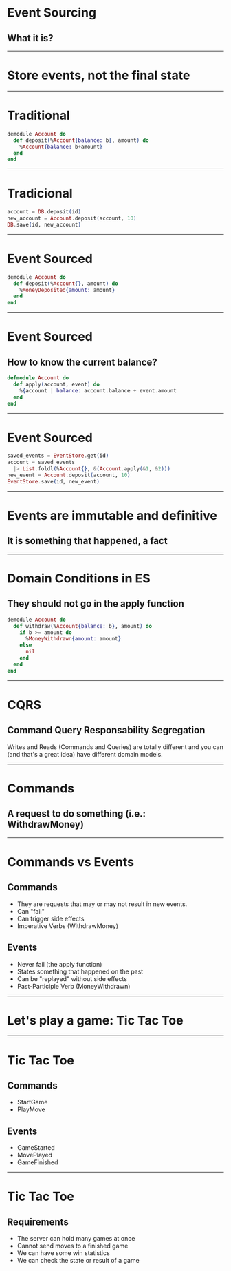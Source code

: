 # Event Sourcing
## What it is?

---

# Store events, not the final state

---

# Traditional

```elixir
demodule Account do
  def deposit(%Account{balance: b}, amount) do
    %Account{balance: b+amount}
  end
end
```

---

# Tradicional

```elixir
account = DB.deposit(id)
new_account = Account.deposit(account, 10)
DB.save(id, new_account)
```

---

# Event Sourced

```elixir
demodule Account do
  def deposit(%Account{}, amount) do
    %MoneyDeposited{amount: amount}
  end
end
```

---

# Event Sourced
## How to know the current balance?

```elixir
defmodule Account do
  def apply(account, event) do
    %{account | balance: account.balance + event.amount
  end
end
```

---

# Event Sourced

```elixir
saved_events = EventStore.get(id)
account = saved_events
  |> List.foldl(%Account{}, &(Account.apply(&1, &2)))
new_event = Account.deposit(account, 10)
EventStore.save(id, new_event)
```
---

# Events are immutable and definitive
## It is something that happened, a fact

---

# Domain Conditions in ES
## They should not go in the apply function

```elixir
demodule Account do
  def withdraw(%Account{balance: b}, amount) do
    if b >= amount do
      %MoneyWithdrawn{amount: amount}
    else
      nil
    end
  end
end
```
---

# CQRS
## Command Query Responsability Segregation

Writes and Reads (Commands and Queries) are totally different and you can (and that's a great idea) have different domain models.

---

# Commands
## A request to do something (i.e.: WithdrawMoney)

---

# Commands vs Events

## Commands

* They are requests that may or may not result in new events.
* Can "fail"
* Can trigger side effects
* Imperative Verbs (WithdrawMoney)

## Events

* Never fail (the apply function)
* States something that happened on the past
* Can be "replayed" without side effects
* Past-Participle Verb (MoneyWithdrawn)

---

# Let's play a game: Tic Tac Toe

---

# Tic Tac Toe
## Commands

* StartGame
* PlayMove

## Events

* GameStarted
* MovePlayed
* GameFinished

---

# Tic Tac Toe
## Requirements

* The server can hold many games at once
* Cannot send moves to a finished game
* We can have some win statistics
* We can check the state or result of a game